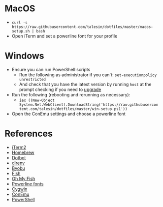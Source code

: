 # MacOS

- `curl -s https://raw.githubusercontent.com/talesin/dotfiles/master/macos-setup.sh | bash`
- Open iTerm and set a powerline font for your profile

# Windows

- Ensure you can run PowerShell scripts
    - Run the following as administrator if you can't: `set-executionpolicy unrestricted`
    - And check that you have the latest version by running `host` at the prompt checking if you need to [upgrade](https://docs.microsoft.com/en-us/powershell/scripting/setup/installing-windows-powershell)
- Run the following (rebooting and rerunning as necessary):
    - `iex ((New-Object System.Net.WebClient).DownloadString('https://raw.githubusercontent.com/talesin/dotfiles/master/win-setup.ps1'))`
- Open the ConEmu settings and choose a powerline font

# References

- [iTerm2](https://www.iterm2.com)
- [Homebrew](https://brew.sh)
- [Dotbot](https://git.io/dotbot)
- [direnv](https://direnv.net/)
- [Byobu](http://byobu.co/)
- [Fish](https://fishshell.com)
- [Oh My Fish](https://github.com/oh-my-fish/oh-my-fish)
- [Powerline fonts](https://github.com/powerline/fonts)
- [Cygwin](https://www.cygwin.com)
- [ConEmu](https://conemu.github.io)
- [PowerShell](https://docs.microsoft.com/en-us/powershell)